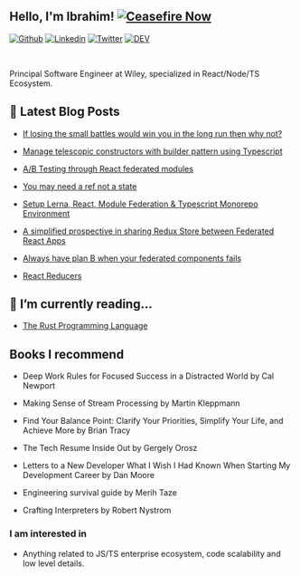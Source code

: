 <!-- Your title -->

## Hello, I'm Ibrahim! [![Ceasefire Now](https://badge.techforpalestine.org/default)](https://techforpalestine.org/learn-more)

[![Github](https://img.shields.io/badge/-Github-000?style=flat&logo=Github&logoColor=white)](https://github.com/ibrahimshamma99)
[![Linkedin](https://img.shields.io/badge/-LinkedIn-blue?style=flat&logo=Linkedin&logoColor=white)](https://www.linkedin.com/in/ibrahim-abushamma/)
[![Twitter](https://img.shields.io/badge/-Twitter-blue?style=flat&logo=Twitter&logoColor=white)](https://twitter.com/ibrahimtechlead)
[![DEV](https://img.shields.io/badge/-DEV-000?style=flat&logo=DEV&logoColor=white)](https://DEV.to/ibrahimshamma99)

&nbsp;

Principal Software Engineer at Wiley, specialized in React/Node/TS Ecosystem.

## 📝 Latest Blog Posts

- [If losing the small battles would win you in the long run then why not?](https://dev.to/ibrahimshamma99/if-losing-the-small-battles-would-win-you-in-the-long-run-then-why-not-53d4)

- [Manage telescopic constructors with builder pattern using Typescript](https://dev.to/ibrahimshamma99/manage-telescopic-constructors-with-builder-pattern-using-typescript-di8)

- [A/B Testing through React federated modules](https://dev.to/ibrahimshamma99/ab-testing-through-react-federated-modules-4n73)

- [You may need a ref not a state](https://dev.to/ibrahimshamma99/you-may-need-a-ref-not-a-state-d24)

- [Setup Lerna, React, Module Federation & Typescript Monorepo Environment](https://dev.to/ibrahimshamma99/setup-lerna-react-module-federation-typescript-monorepo-environment-11c6)

- [A simplified prospective in sharing Redux Store between Federated React Apps](https://dev.to/ibrahimshamma99/a-simplified-prospective-in-sharing-redux-store-between-federated-react-apps-1kgm)

- [Always have plan B when your federated components fails](https://dev.to/ibrahimshamma99/always-have-plan-b-when-your-federated-component-fails-35di)

- [React Reducers](https://dev.to/ibrahimshamma99/react-type-ahead-native-reducers-l55)

## 🔭 I’m currently reading...

- [The Rust Programming Language](https://doc.rust-lang.org/book/)

## Books I recommend

- Deep Work Rules for Focused Success in a Distracted World by Cal Newport

- Making Sense of Stream Processing by Martin Kleppmann

- Find Your Balance Point: Clarify Your Priorities, Simplify Your Life, and Achieve More by Brian Tracy

- The Tech Resume Inside Out by Gergely Orosz

- Letters to a New Developer What I Wish I Had Known When Starting My Development Career by Dan Moore

- Engineering survival guide by Merih Taze

- Crafting Interpreters by Robert Nystrom

### I am interested in

- Anything related to JS/TS enterprise ecosystem, code scalability and low level details.
